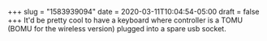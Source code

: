 +++
slug = "1583939094"
date = 2020-03-11T10:04:54-05:00
draft = false
+++
It'd be pretty cool to have a keyboard where controller is a TOMU (BOMU for the wireless version) plugged into a spare usb socket.